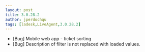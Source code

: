 ```yaml
---
layout: post
title: 3.0.28.2
author: jperdochqu
tags: [ladesk,LiveAgent,3.0.28.2]
---
```


- [Bug] Mobile web app - ticket sorting
- [Bug] Description of filter is not replaced with loaded values.
